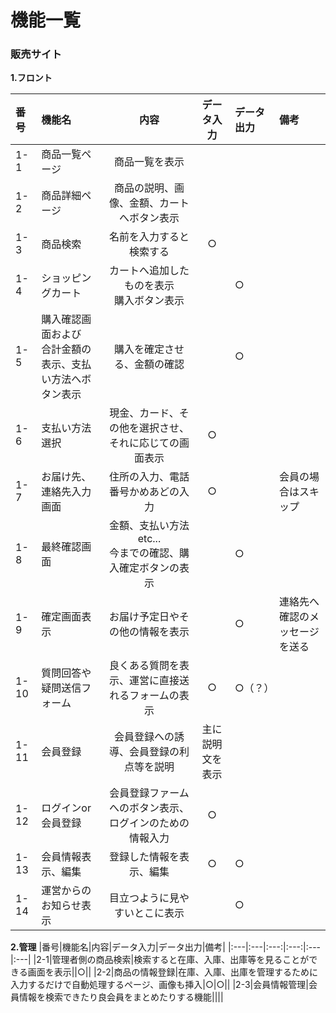# 機能一覧
### 販売サイト
**1.フロント**

|番号|機能名|内容|データ入力|データ出力|備考|
|:---|:---|:---:|:---:|:---|:---|
|1-1|商品一覧ページ|商品一覧を表示||||
|1-2|商品詳細ページ|商品の説明、画像、金額、カートへボタン表示||||
|1-3|商品検索|名前を入力すると検索する|○|||
|1-4|ショッピングカート|カートへ追加したものを表示<br>購入ボタン表示||○||
|1-5|購入確認画面および<br>合計金額の表示、支払い方法へボタン表示|購入を確定させる、金額の確認||○||
|1-6|支払い方法選択|現金、カード、その他を選択させ、<br>それに応じての画面表示|○|||
|1-7|お届け先、連絡先入力画面|住所の入力、電話番号かめあどの入力|○||会員の場合はスキップ|
|1-8|最終確認画面|金額、支払い方法etc...<br>今までの確認、購入確定ボタンの表示||○||
|1-9|確定画面表示|お届け予定日やその他の情報を表示||○|連絡先へ確認のメッセージを送る|
|1-10|質問回答や疑問送信フォーム|良くある質問を表示、運営に直接送れるフォームの表示|○|○（？）|
|1-11|会員登録|会員登録への誘導、会員登録の利点等を説明|主に説明文を表示|||
|1-12|ログインor会員登録|会員登録ファームへのボタン表示、ログインのための情報入力|○|||
|1-13|会員情報表示、編集|登録した情報を表示、編集|○|○||
|1-14|運営からのお知らせ表示|目立つように見やすいとこに表示||○||

**2.管理**
|番号|機能名|内容|データ入力|データ出力|備考|
|:---|:---|:---:|:---:|:---|:---|
|2-1|管理者側の商品検索|検索すると在庫、入庫、出庫等を見ることができる画面を表示||○||
|2-2|商品の情報登録|在庫、入庫、出庫を管理するために入力するだけで自動処理するページ、画像も挿入|○|○||
|2-3|会員情報管理|会員情報を検索できたり良会員をまとめたりする機能||||
